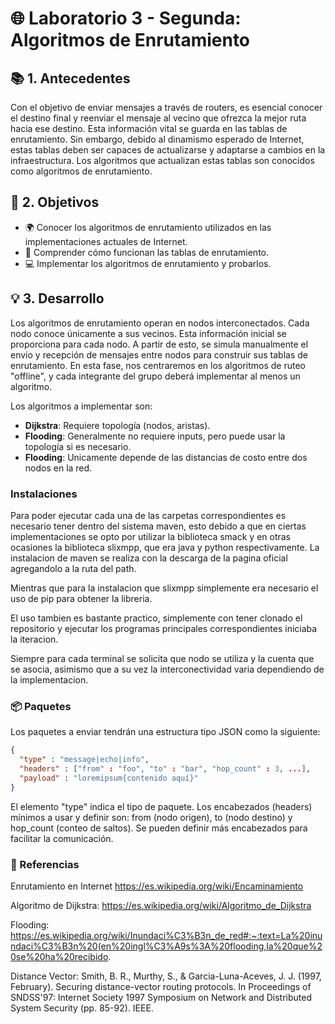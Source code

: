 # 🌐 Laboratorio 3 - Segunda: Algoritmos de Enrutamiento 

## 📚 1. Antecedentes
Con el objetivo de enviar mensajes a través de routers, es esencial conocer el destino final y reenviar el mensaje al vecino que ofrezca la mejor ruta hacia ese destino. Esta información vital se guarda en las tablas de enrutamiento. Sin embargo, debido al dinamismo esperado de Internet, estas tablas deben ser capaces de actualizarse y adaptarse a cambios en la infraestructura. Los algoritmos que actualizan estas tablas son conocidos como algoritmos de enrutamiento.

## 🎯 2. Objetivos
- 🌍 Conocer los algoritmos de enrutamiento utilizados en las implementaciones actuales de Internet.
- 🧠 Comprender cómo funcionan las tablas de enrutamiento.
- 💻 Implementar los algoritmos de enrutamiento y probarlos.

## 💡 3. Desarrollo
Los algoritmos de enrutamiento operan en nodos interconectados. Cada nodo conoce únicamente a sus vecinos. Esta información inicial se proporciona para cada nodo. A partir de esto, se simula manualmente el envío y recepción de mensajes entre nodos para construir sus tablas de enrutamiento. En esta fase, nos centraremos en los algoritmos de ruteo "offline", y cada integrante del grupo deberá implementar al menos un algoritmo.

Los algoritmos a implementar son:
- **Dijkstra**: Requiere topología (nodos, aristas).
- **Flooding**: Generalmente no requiere inputs, pero puede usar la topología si es necesario.
- **Flooding**: Unicamente depende de las distancias de costo entre dos nodos en la red.

### Instalaciones

Para poder ejecutar cada una de las carpetas correspondientes es necesario tener dentro del sistema maven, esto debido a que en ciertas implementaciones se opto por utilizar la biblioteca smack y en otras ocasiones la biblioteca slixmpp, que era java y python respectivamente. La instalacion de maven se realiza con la descarga de la pagina oficial agregandolo a la ruta del path.

Mientras que para la instalacion que slixmpp simplemente era necesario el uso de pip para obtener la libreria.

El uso tambien es bastante practico, simplemente con tener clonado el repositorio y ejecutar los programas principales correspondientes iniciaba la iteracion.

Siempre para cada terminal se solicita que nodo se utiliza y la cuenta que se asocia, asimismo que a su vez la interconectividad varia dependiendo de la implementacion.



### 📦 Paquetes
Los paquetes a enviar tendrán una estructura tipo JSON como la siguiente:
```json
{
  "type" : "message|echo|info",
  "headers" : ["from" : "foo", "to" : "bar", "hop_count" : 3, ...],
  "payload" : "loremipsum{contenido aquí}"
}
```

El elemento "type" indica el tipo de paquete. Los encabezados (headers) mínimos a usar y definir son: from (nodo origen), to (nodo destino) y hop_count (conteo de saltos). Se pueden definir más encabezados para facilitar la comunicación.



### 📖 Referencias

Enrutamiento en Internet
https://es.wikipedia.org/wiki/Encaminamiento

Algoritmo de Dijkstra:
https://es.wikipedia.org/wiki/Algoritmo_de_Dijkstra

Flooding:
https://es.wikipedia.org/wiki/Inundaci%C3%B3n_de_red#:~:text=La%20inundaci%C3%B3n%20(en%20ingl%C3%A9s%3A%20flooding,la%20que%20se%20ha%20recibido.

Distance Vector: 
Smith, B. R., Murthy, S., & Garcia-Luna-Aceves, J. J. (1997, February). Securing distance-vector routing protocols. In Proceedings of SNDSS'97: Internet Society 1997 Symposium on Network and Distributed System Security (pp. 85-92). IEEE.
